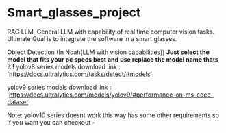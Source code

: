 # Smart_glasses_project
RAG LLM, General LLM with capability of real time computer vision tasks.  Ultimate Goal is to integrate the software in a smart glasses.


Object Detection (In Noah(LLM with vision capabilities))
<b>Just select the model that fits your pc specs best and use replace the model name thats it !</b>
yolov8 series models download link : 'https://docs.ultralytics.com/tasks/detect/#models'

yolov9 series models download link : 'https://docs.ultralytics.com/models/yolov9/#performance-on-ms-coco-dataset'

Note: yolov10 series doesnt work this way has some other requirements so if you want you can checkout -